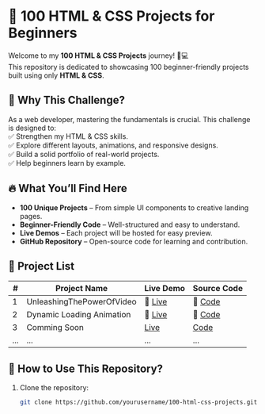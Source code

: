 # 🚀 100 HTML & CSS Projects for Beginners

Welcome to my **100 HTML & CSS Projects** journey! 🎨💻  
This repository is dedicated to showcasing 100 beginner-friendly projects built using only **HTML & CSS**.  

## 📌 Why This Challenge?
As a web developer, mastering the fundamentals is crucial. This challenge is designed to:  
✅ Strengthen my HTML & CSS skills.  
✅ Explore different layouts, animations, and responsive designs.  
✅ Build a solid portfolio of real-world projects.  
✅ Help beginners learn by example.  

## 🔥 What You’ll Find Here
- **100 Unique Projects** – From simple UI components to creative landing pages.  
- **Beginner-Friendly Code** – Well-structured and easy to understand.  
- **Live Demos** – Each project will be hosted for easy preview.  
- **GitHub Repository** – Open-source code for learning and contribution.  

## 📁 Project List
| #  | Project Name  | Live Demo | Source Code |
|----|-------------|-----------|-------------|
| 1  | UnleashingThePowerOfVideo | 🔗 [Live](https://dayoneproject0ne.netlify.app/) | 📜 [Code](https://github.com/Ashikur-ai/100Days100Projects/tree/main/%231UnleashingThePowerOfVideo) |
| 2  | Dynamic Loading Animation | 🔗 [Live](https://loading-animation-day02.netlify.app/) | 📜 [Code](https://github.com/Ashikur-ai/100Days100Projects/tree/main/%232DynamicLoadingAnimation) |
| 3  | Comming Soon| [Live](#) | [Code](#)
| ...| ...         | ...       | ...         |

## 🚀 How to Use This Repository?
1. Clone the repository:  
   ```sh
   git clone https://github.com/yourusername/100-html-css-projects.git

